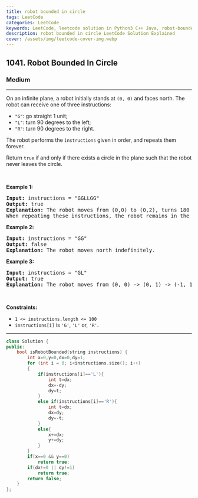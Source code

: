 ```yaml
---
title: robot bounded in circle
tags: LeetCode
categories: LeetCode
keywords: LeetCode, leetcode solution in Python3 C++ Java, robot-bounded-in-circle solution
description: robot bounded in circle LeetCode Solution Explained
cover: /assets/img/leetcode-cover-img.webp
---
```



<h2>1041. Robot Bounded In Circle</h2><h3>Medium</h3><hr><div><p>On an infinite plane, a robot initially stands at <code>(0, 0)</code> and faces north. The robot can receive one of three instructions:</p>

<ul>
	<li><code>"G"</code>: go straight 1 unit;</li>
	<li><code>"L"</code>: turn 90 degrees to the left;</li>
	<li><code>"R"</code>: turn 90 degrees to the right.</li>
</ul>

<p>The robot performs the <code>instructions</code> given in order, and repeats them forever.</p>

<p>Return <code>true</code> if and only if there exists a circle in the plane such that the robot never leaves the circle.</p>

<p>&nbsp;</p>
<p><strong>Example 1:</strong></p>

<pre><strong>Input:</strong> instructions = "GGLLGG"
<strong>Output:</strong> true
<strong>Explanation:</strong> The robot moves from (0,0) to (0,2), turns 180 degrees, and then returns to (0,0).
When repeating these instructions, the robot remains in the circle of radius 2 centered at the origin.</pre>

<p><strong>Example 2:</strong></p>

<pre><strong>Input:</strong> instructions = "GG"
<strong>Output:</strong> false
<strong>Explanation:</strong> The robot moves north indefinitely.</pre>

<p><strong>Example 3:</strong></p>

<pre><strong>Input:</strong> instructions = "GL"
<strong>Output:</strong> true
<strong>Explanation:</strong> The robot moves from (0, 0) -&gt; (0, 1) -&gt; (-1, 1) -&gt; (-1, 0) -&gt; (0, 0) -&gt; ...</pre>

<p>&nbsp;</p>
<p><strong>Constraints:</strong></p>

<ul>
	<li><code>1 &lt;= instructions.length &lt;= 100</code></li>
	<li><code>instructions[i]</code>&nbsp;is&nbsp;<code>'G'</code>, <code>'L'</code> or, <code>'R'</code>.</li>
</ul>
</div>

---




```cpp
class Solution {
public:
    bool isRobotBounded(string instructions) {
        int x=0,y=0,dx=0,dy=1;
        for (int i = 0; i<instructions.size(); i++)
        {
            if(instructions[i]=='L'){
                int t=dx;
                dx=-dy;
                dy=t;
            }
            else if(instructions[i]=='R'){
                int t=dx;
                dx=dy;
                dy=-t;
            }
            else{
                x+=dx;
                y+=dy;
            }
        }
        if(x==0 && y==0)
            return true;
        if(dx!=0 || dy!=1)
            return true;
        return false;
    }
};
```
